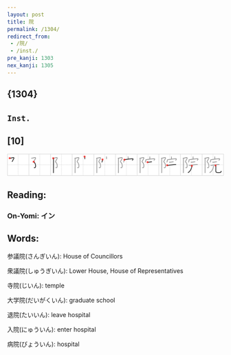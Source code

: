 ```yaml
---
layout: post
title: 院
permalink: /1304/
redirect_from:
 - /院/
 - /inst./
pre_kanji: 1303
nex_kanji: 1305
---
```


## {1304}

## `Inst.`

## [10]

<div class="stroke"><img src="../images/E999A2.png" /></div>

## Reading:

### On-Yomi: イン

## Words:

参議院(さんぎいん): House of Councillors

衆議院(しゅうぎいん): Lower House, House of Representatives

寺院(じいん): temple

大学院(だいがくいん): graduate school

退院(たいいん): leave hospital

入院(にゅういん): enter hospital

病院(びょういん): hospital
